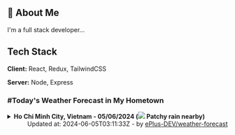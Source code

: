 ## 🚀 About Me
I'm a full stack developer...


## Tech Stack

**Client:** React, Redux, TailwindCSS

**Server:** Node, Express

### #Today's Weather Forecast in My Hometown



<details>
    <summary><b>Ho Chi Minh City, Vietnam - 05/06/2024 (<img src="https://cdn.weatherapi.com/weather/64x64/day/176.png" /> Patchy rain nearby)</b>
    </summary>

    
<table>
    <tr>
        <th>Hour</th>
        <td>00:00</td><td>01:00</td><td>02:00</td><td>03:00</td><td>04:00</td><td>05:00</td><td>06:00</td><td>07:00</td><td>08:00</td><td>09:00</td><td>10:00</td><td>11:00</td><td>12:00</td><td>13:00</td><td>14:00</td><td>15:00</td><td>16:00</td><td>17:00</td><td>18:00</td><td>19:00</td><td>20:00</td><td>21:00</td><td>22:00</td><td>23:00</td>
    </tr>
    <tr>
        <th>Weather</th>
        <td><img src="https://cdn.weatherapi.com/weather/64x64/night/113.png"></img></td><td><img src="https://cdn.weatherapi.com/weather/64x64/night/113.png"></img></td><td><img src="https://cdn.weatherapi.com/weather/64x64/night/176.png"></img></td><td><img src="https://cdn.weatherapi.com/weather/64x64/night/200.png"></img></td><td><img src="https://cdn.weatherapi.com/weather/64x64/night/200.png"></img></td><td><img src="https://cdn.weatherapi.com/weather/64x64/night/200.png"></img></td><td><img src="https://cdn.weatherapi.com/weather/64x64/day/200.png"></img></td><td><img src="https://cdn.weatherapi.com/weather/64x64/day/200.png"></img></td><td><img src="https://cdn.weatherapi.com/weather/64x64/day/113.png"></img></td><td><img src="https://cdn.weatherapi.com/weather/64x64/day/116.png"></img></td><td><img src="https://cdn.weatherapi.com/weather/64x64/day/116.png"></img></td><td><img src="https://cdn.weatherapi.com/weather/64x64/day/119.png"></img></td><td><img src="https://cdn.weatherapi.com/weather/64x64/day/353.png"></img></td><td><img src="https://cdn.weatherapi.com/weather/64x64/day/176.png"></img></td><td><img src="https://cdn.weatherapi.com/weather/64x64/day/176.png"></img></td><td><img src="https://cdn.weatherapi.com/weather/64x64/day/119.png"></img></td><td><img src="https://cdn.weatherapi.com/weather/64x64/day/116.png"></img></td><td><img src="https://cdn.weatherapi.com/weather/64x64/day/116.png"></img></td><td><img src="https://cdn.weatherapi.com/weather/64x64/day/119.png"></img></td><td><img src="https://cdn.weatherapi.com/weather/64x64/night/116.png"></img></td><td><img src="https://cdn.weatherapi.com/weather/64x64/night/176.png"></img></td><td><img src="https://cdn.weatherapi.com/weather/64x64/night/293.png"></img></td><td><img src="https://cdn.weatherapi.com/weather/64x64/night/122.png"></img></td><td><img src="https://cdn.weatherapi.com/weather/64x64/night/116.png"></img></td>
    </tr>
    <tr>
        <th>Condition</th>
        <td width="200px">Clear </td><td width="200px">Clear </td><td width="200px">Patchy rain nearby</td><td width="200px">Thundery outbreaks in nearby</td><td width="200px">Thundery outbreaks in nearby</td><td width="200px">Thundery outbreaks in nearby</td><td width="200px">Thundery outbreaks in nearby</td><td width="200px">Thundery outbreaks in nearby</td><td width="200px">Sunny</td><td width="200px">Partly Cloudy </td><td width="200px">Partly cloudy</td><td width="200px">Cloudy </td><td width="200px">Light rain shower</td><td width="200px">Patchy rain nearby</td><td width="200px">Patchy rain nearby</td><td width="200px">Cloudy </td><td width="200px">Partly Cloudy </td><td width="200px">Partly Cloudy </td><td width="200px">Cloudy </td><td width="200px">Partly Cloudy </td><td width="200px">Patchy rain nearby</td><td width="200px">Patchy light rain</td><td width="200px">Overcast </td><td width="200px">Partly Cloudy </td>
    </tr>
    <tr>
        <th>Temperature</th>
        <td>30.1 °C</td><td>29.6 °C</td><td>28.9 °C</td><td>28.7 °C</td><td>28.6 °C</td><td>28.6 °C</td><td>28.6 °C</td><td>29.6 °C</td><td>31.2 °C</td><td>33.1 °C</td><td>32 °C</td><td>36 °C</td><td>35.8 °C</td><td>35.3 °C</td><td>35.2 °C</td><td>34.1 °C</td><td>33.3 °C</td><td>32.4 °C</td><td>31.7 °C</td><td>31.5 °C</td><td>31.4 °C</td><td>30.6 °C</td><td>30.1 °C</td><td>29.7 °C</td>
    </tr>
    <tr>
        <th>Wind</th>
        <td>10.8 kph</td><td>12.2 kph</td><td>11.9 kph</td><td>11.9 kph</td><td>10.8 kph</td><td>9 kph</td><td>7.9 kph</td><td>9 kph</td><td>9.7 kph</td><td>9.7 kph</td><td>19.1 kph</td><td>12.6 kph</td><td>12.6 kph</td><td>8.6 kph</td><td>7.2 kph</td><td>10.1 kph</td><td>10.8 kph</td><td>10.4 kph</td><td>10.1 kph</td><td>8.6 kph</td><td>8.6 kph</td><td>11.2 kph</td><td>14.4 kph</td><td>11.9 kph</td>
    </tr>
</table>

</details>

<div align="right">
    Updated at: 2024-06-05T03:11:33Z - by <a target="_blank"
        href="https://github.com/ePlus-DEV/weather-forecast">ePlus-DEV/weather-forecast</a>
</div>